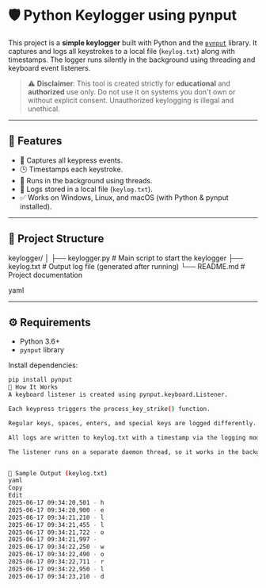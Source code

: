 # 🛡️ Python Keylogger using pynput

This project is a **simple keylogger** built with Python and the [`pynput`](https://pypi.org/project/pynput/) library. It captures and logs all keystrokes to a local file (`keylog.txt`) along with timestamps. The logger runs silently in the background using threading and keyboard event listeners.

> ⚠️ **Disclaimer**: This tool is created strictly for **educational** and **authorized** use only. Do not use it on systems you don't own or without explicit consent. Unauthorized keylogging is illegal and unethical.

---

## 🚀 Features

- 🧠 Captures all keypress events.
- 🕒 Timestamps each keystroke.
- 🧵 Runs in the background using threads.
- 💾 Logs stored in a local file (`keylog.txt`).
- ✅ Works on Windows, Linux, and macOS (with Python & pynput installed).

---

## 📂 Project Structure

keylogger/
│
├── keylogger.py # Main script to start the keylogger
├── keylog.txt # Output log file (generated after running)
└── README.md # Project documentation

yaml

---

## ⚙️ Requirements

- Python 3.6+
- `pynput` library

Install dependencies:

```bash
pip install pynput
🧪 How It Works
A keyboard listener is created using pynput.keyboard.Listener.

Each keypress triggers the process_key_strike() function.

Regular keys, spaces, enters, and special keys are logged differently.

All logs are written to keylog.txt with a timestamp via the logging module.

The listener runs on a separate daemon thread, so it works in the background.


📁 Sample Output (keylog.txt)
yaml
Copy
Edit
2025-06-17 09:34:20,501 - h
2025-06-17 09:34:20,900 - e
2025-06-17 09:34:21,210 - l
2025-06-17 09:34:21,455 - l
2025-06-17 09:34:21,722 - o
2025-06-17 09:34:21,997 -  
2025-06-17 09:34:22,250 - w
2025-06-17 09:34:22,490 - o
2025-06-17 09:34:22,711 - r
2025-06-17 09:34:22,950 - l
2025-06-17 09:34:23,210 - d
